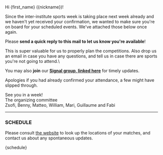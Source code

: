 Hi {first_name} ({nickname})!

Since the inter-institute sports week is taking place next week already and we haven't yet received your confirmation, we wanted to make sure you're on board for your scheduled events. We've attached those below once again.

Please **send a quick reply to this mail to let us know you're available**!

This is super valuable for us to properly plan the competitions.
Also drop us an email in case you have any questions, and tell us in case there are sports you're not going to attend.\

You may also **join** our **[Signal group, linked here]({signal_link})** for timely updates.

Apologies if you had already confirmed your attendance, a few might have slipped through.

See you in a week!\
The organizing committee\
Zsofi, Benny, Matteo, William, Mari, Guillaume and Fabi

-------------------

### SCHEDULE

Please consult [the website](https://sports-week-garching.streamlit.app/) to look up the locations of your matches, and contact us about any spontaneous updates.

{schedule}
